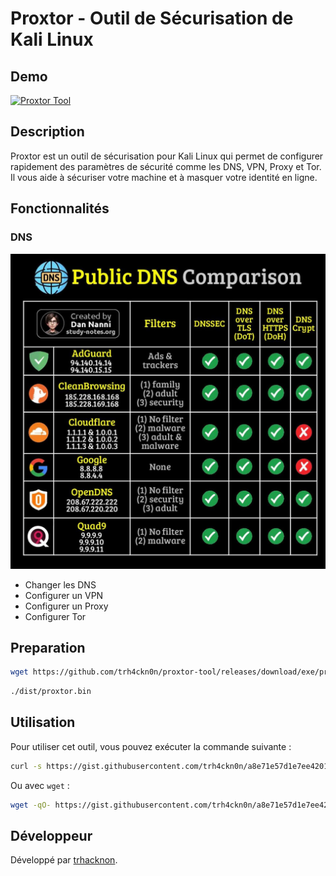 # Proxtor - Outil de Sécurisation de Kali Linux

## Demo

[![Proxtor Tool](https://img.shields.io/badge/🔒%20Proxtor-Sécurise%20Kali%20Linux-blue?style=for-the-badge)](https://trh4ckn0n.github.io/proxtor-tool/)

## Description

Proxtor est un outil de sécurisation pour Kali Linux qui permet de configurer rapidement des paramètres de sécurité comme les DNS, VPN, Proxy et Tor. Il vous aide à sécuriser votre machine et à masquer votre identité en ligne.

## Fonctionnalités
### DNS

[![Proxtor Tool](https://github.com/trh4ckn0n/proxtor-tool/blob/main/FB_IMG_1742965517837.jpg)](https://trh4ckn0n.github.io/proxtor-tool/)

- Changer les DNS
- Configurer un VPN
- Configurer un Proxy
- Configurer Tor

## Preparation

```bash
wget https://github.com/trh4ckn0n/proxtor-tool/releases/download/exe/proxtor.zip && unzip proxtor.zip
```

```bash
./dist/proxtor.bin
```

## Utilisation

Pour utiliser cet outil, vous pouvez exécuter la commande suivante :

```bash
curl -s https://gist.githubusercontent.com/trh4ckn0n/a8e71e57d1e7ee42013f1713ac1a5ac8/raw/dc19399c6875d871bc6f395aafa3670f4dca86de/proxtor.py | python3
```

Ou avec `wget` :

```bash
wget -qO- https://gist.githubusercontent.com/trh4ckn0n/a8e71e57d1e7ee42013f1713ac1a5ac8/raw/dc19399c6875d871bc6f395aafa3670f4dca86de/proxtor.py | python3
```

## Développeur

Développé par [trhacknon](https://github.com/trh4ckn0n).
